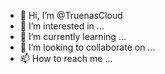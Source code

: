 - 👋 Hi, I’m @TruenasCloud
- 👀 I’m interested in ...
- 🌱 I’m currently learning ...
- 💞️ I’m looking to collaborate on ...
- 📫 How to reach me ...

<!---
TruenasCloud/TruenasCloud is a ✨ special ✨ repository because its `README.md` (this file) appears on your GitHub profile.
You can click the Preview link to take a look at your changes.
--->
